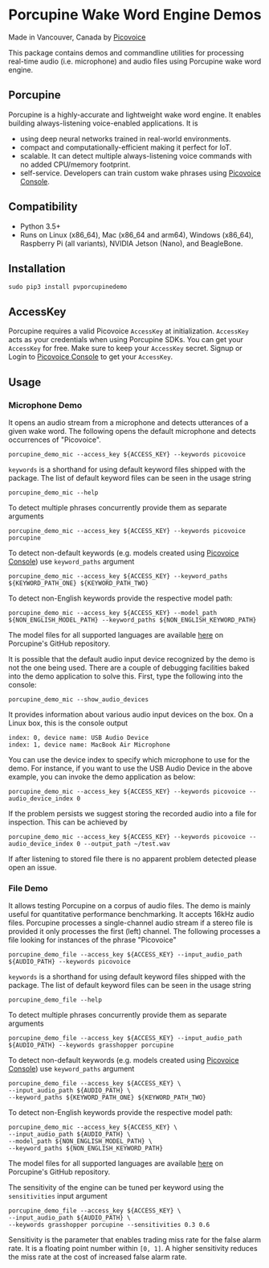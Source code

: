 # Porcupine Wake Word Engine Demos

Made in Vancouver, Canada by [Picovoice](https://picovoice.ai)

This package contains demos and commandline utilities for processing real-time audio (i.e. microphone) and audio files
using Porcupine wake word engine.

## Porcupine

Porcupine is a highly-accurate and lightweight wake word engine. It enables building always-listening voice-enabled
applications. It is

- using deep neural networks trained in real-world environments.
- compact and computationally-efficient making it perfect for IoT.
- scalable. It can detect multiple always-listening voice commands with no added CPU/memory footprint.
- self-service. Developers can train custom wake phrases using [Picovoice Console](https://picovoice.ai/console/).

## Compatibility

- Python 3.5+
- Runs on Linux (x86_64), Mac (x86_64 and arm64), Windows (x86_64), Raspberry Pi (all variants), NVIDIA Jetson (Nano), and BeagleBone.

## Installation

```console
sudo pip3 install pvporcupinedemo
```

## AccessKey

Porcupine requires a valid Picovoice `AccessKey` at initialization. `AccessKey` acts as your credentials when using Porcupine SDKs.
You can get your `AccessKey` for free. Make sure to keep your `AccessKey` secret. 
Signup or Login to [Picovoice Console](https://console.picovoice.ai/) to get your `AccessKey`.

## Usage

### Microphone Demo

It opens an audio stream from a microphone and detects utterances of a given wake word. The following opens the default
microphone and detects occurrences of "Picovoice".

```console
porcupine_demo_mic --access_key ${ACCESS_KEY} --keywords picovoice
```

`keywords` is a shorthand for using default keyword files shipped with the package. The list of default keyword files
can be seen in the usage string

```console
porcupine_demo_mic --help
```

To detect multiple phrases concurrently provide them as separate arguments

```console
porcupine_demo_mic --access_key ${ACCESS_KEY} --keywords picovoice porcupine
```

To detect non-default keywords (e.g. models created using [Picovoice Console](https://picovoice.ai/console/))
use `keyword_paths` argument

```console
porcupine_demo_mic --access_key ${ACCESS_KEY} --keyword_paths ${KEYWORD_PATH_ONE} ${KEYWORD_PATH_TWO}
```

To detect non-English keywords provide the respective model path:

```console
porcupine_demo_mic --access_key ${ACCESS_KEY} --model_path ${NON_ENGLISH_MODEL_PATH} --keyword_paths ${NON_ENGLISH_KEYWORD_PATH}
```

The model files for all supported languages are available 
[here](https://github.com/Picovoice/porcupine/tree/master/lib/common) on Porcupine's GitHub repository.

It is possible that the default audio input device recognized by the demo is not the one being used. There are a couple of
debugging facilities baked into the demo application to solve this. First, type the following into the console:

```console
porcupine_demo_mic --show_audio_devices
```

It provides information about various audio input devices on the box. On a Linux box, this is the console output

```
index: 0, device name: USB Audio Device
index: 1, device name: MacBook Air Microphone
``` 

You can use the device index to specify which microphone to use for the demo. For instance, if you want to use the USB Audio Device 
in the above example, you can invoke the demo application as below:

```console
porcupine_demo_mic --access_key ${ACCESS_KEY} --keywords picovoice --audio_device_index 0
```

If the problem persists we suggest storing the recorded audio into a file for inspection. This can be achieved by

```console
porcupine_demo_mic --access_key ${ACCESS_KEY} --keywords picovoice --audio_device_index 0 --output_path ~/test.wav
```

If after listening to stored file there is no apparent problem detected please open an issue.

### File Demo

It allows testing Porcupine on a corpus of audio files. The demo is mainly useful for quantitative performance
benchmarking. It accepts 16kHz audio files. Porcupine processes a single-channel audio stream if a stereo file is
provided it only processes the first (left) channel. The following processes a file looking for instances of the phrase
"Picovoice"

```console
porcupine_demo_file --access_key ${ACCESS_KEY} --input_audio_path ${AUDIO_PATH} --keywords picovoice
```

`keywords` is a shorthand for using default keyword files shipped with the package. The list of default keyword files
can be seen in the usage string

```console
porcupine_demo_file --help
```

To detect multiple phrases concurrently provide them as separate arguments

```console
porcupine_demo_file --access_key ${ACCESS_KEY} --input_audio_path ${AUDIO_PATH} --keywords grasshopper porcupine
```

To detect non-default keywords (e.g. models created using [Picovoice Console](https://picovoice.ai/console/))
use `keyword_paths` argument

```console
porcupine_demo_file --access_key ${ACCESS_KEY} \
--input_audio_path ${AUDIO_PATH} \
--keyword_paths ${KEYWORD_PATH_ONE} ${KEYWORD_PATH_TWO}
```

To detect non-English keywords provide the respective model path:

```console
porcupine_demo_mic --access_key ${ACCESS_KEY} \
--input_audio_path ${AUDIO_PATH} \
--model_path ${NON_ENGLISH_MODEL_PATH} \
--keyword_paths ${NON_ENGLISH_KEYWORD_PATH} 
```

The model files for all supported languages are available 
[here](https://github.com/Picovoice/porcupine/tree/master/lib/common) on Porcupine's GitHub repository.

The sensitivity of the engine can be tuned per keyword using the `sensitivities` input argument

```console
porcupine_demo_file --access_key ${ACCESS_KEY} \
--input_audio_path ${AUDIO_PATH} \
--keywords grasshopper porcupine --sensitivities 0.3 0.6
```

Sensitivity is the parameter that enables trading miss rate for the false alarm rate. It is a floating point number within
`[0, 1]`. A higher sensitivity reduces the miss rate at the cost of increased false alarm rate.
